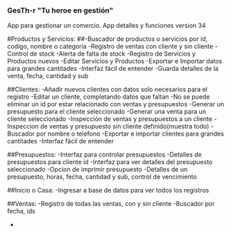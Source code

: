 ### GesTh-r "Tu heroe en gestión"
App para gestionar un comercio. 
App detalles y funciones version 34

#Productos y Servicios:
  ##-Buscador de productos o servicios por id, codigo, nombre o categoria
  -Registro de ventas con cliente y sin cliente
  -Control de stock
  -Alerta de falta de stock
  -Registro de Servicios y Productos nuevos
  -Editar Servicios y Productos
  -Exportar e Importar datos para grandes cantitades
  -Interfaz fácil de entender 
  -Guarda detalles de la venta, fecha, cantidad y sub


##Clientes:
  -Añadir nuevos clientes con datos solo necesarios para el registro
  -Editar un cliente, completando datos que faltan
  -No se puede eliminar un id por estar relacionado con ventas y presupuestos
  -Generar un presupuesto para el cliente seleccionado
  -Generar una venta para un cliente seleccionado
  -Inspección de ventas y presupuestos a un cliente
  -Inspeccion de ventas y presupuesto sin cliente definido(muestra todo)
  -Buscador por nombre o telefono
  -Exportar e importar clientes para grandes cantitades
  -Interfaz fácil de entender

##Presupuestos:
  -Interfaz para controlar presupuestos
  -Detalles de presupuestos para cliente id
  -Interfaz para ver detalles del presupuesto seleccionado
  -Opcion de imprimir presupuesto 
  -Detalles de un presupuesto, horas, fecha, cantidad y sub, control de vencimiento

##Inicio o Casa:
  -Ingresar a base de datos para ver todos los registros

##Ventas:
  -Registro de todas las ventas, con y sin cliente
  -Buscador por fecha, ids 







-


